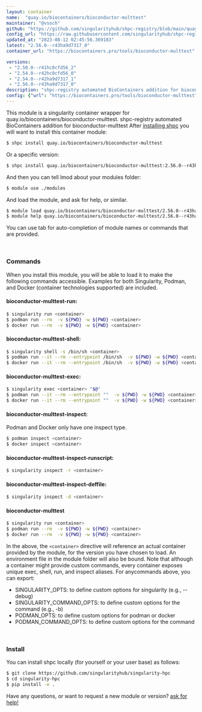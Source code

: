 ```yaml
---
layout: container
name:  "quay.io/biocontainers/bioconductor-multtest"
maintainer: "@vsoch"
github: "https://github.com/singularityhub/shpc-registry/blob/main/quay.io/biocontainers/bioconductor-multtest/container.yaml"
config_url: "https://raw.githubusercontent.com/singularityhub/shpc-registry/main/quay.io/biocontainers/bioconductor-multtest/container.yaml"
updated_at: "2023-08-12 02:45:56.369183"
latest: "2.56.0--r43ha9d7317_0"
container_url: "https://biocontainers.pro/tools/bioconductor-multtest"

versions:
 - "2.50.0--r41hc0cfd56_2"
 - "2.54.0--r42hc0cfd56_0"
 - "2.54.0--r42ha9d7317_1"
 - "2.56.0--r43ha9d7317_0"
description: "shpc-registry automated BioContainers addition for bioconductor-multtest"
config: {"url": "https://biocontainers.pro/tools/bioconductor-multtest", "maintainer": "@vsoch", "description": "shpc-registry automated BioContainers addition for bioconductor-multtest", "latest": {"2.56.0--r43ha9d7317_0": "sha256:836402742f8fdf857758970d249752eeefe203059eb9be6b3538e980bd233707"}, "tags": {"2.50.0--r41hc0cfd56_2": "sha256:487ca81662aa34fa3e7d7f1b95f7203cfbb9b31335e7383f2b9dc0025a86f454", "2.54.0--r42hc0cfd56_0": "sha256:8e7ab14a56d3765f6590bc2cc4eb61883bdc12578212549b33fa0fa26a8bc8c7", "2.54.0--r42ha9d7317_1": "sha256:16432acdcee4b7223c678b99e8a236824463cdbc55251a5f15cee91b2f8ed758", "2.56.0--r43ha9d7317_0": "sha256:836402742f8fdf857758970d249752eeefe203059eb9be6b3538e980bd233707"}, "docker": "quay.io/biocontainers/bioconductor-multtest"}
---
```


This module is a singularity container wrapper for quay.io/biocontainers/bioconductor-multtest.
shpc-registry automated BioContainers addition for bioconductor-multtest
After [installing shpc](#install) you will want to install this container module:


```bash
$ shpc install quay.io/biocontainers/bioconductor-multtest
```

Or a specific version:

```bash
$ shpc install quay.io/biocontainers/bioconductor-multtest:2.56.0--r43ha9d7317_0
```

And then you can tell lmod about your modules folder:

```bash
$ module use ./modules
```

And load the module, and ask for help, or similar.

```bash
$ module load quay.io/biocontainers/bioconductor-multtest/2.56.0--r43ha9d7317_0
$ module help quay.io/biocontainers/bioconductor-multtest/2.56.0--r43ha9d7317_0
```

You can use tab for auto-completion of module names or commands that are provided.

<br>

### Commands

When you install this module, you will be able to load it to make the following commands accessible.
Examples for both Singularity, Podman, and Docker (container technologies supported) are included.

#### bioconductor-multtest-run:

```bash
$ singularity run <container>
$ podman run --rm  -v ${PWD} -w ${PWD} <container>
$ docker run --rm  -v ${PWD} -w ${PWD} <container>
```

#### bioconductor-multtest-shell:

```bash
$ singularity shell -s /bin/sh <container>
$ podman run --it --rm --entrypoint /bin/sh  -v ${PWD} -w ${PWD} <container>
$ docker run --it --rm --entrypoint /bin/sh  -v ${PWD} -w ${PWD} <container>
```

#### bioconductor-multtest-exec:

```bash
$ singularity exec <container> "$@"
$ podman run --it --rm --entrypoint ""  -v ${PWD} -w ${PWD} <container> "$@"
$ docker run --it --rm --entrypoint ""  -v ${PWD} -w ${PWD} <container> "$@"
```

#### bioconductor-multtest-inspect:

Podman and Docker only have one inspect type.

```bash
$ podman inspect <container>
$ docker inspect <container>
```

#### bioconductor-multtest-inspect-runscript:

```bash
$ singularity inspect -r <container>
```

#### bioconductor-multtest-inspect-deffile:

```bash
$ singularity inspect -d <container>
```



#### bioconductor-multtest

```bash
$ singularity run <container>
$ podman run --rm  -v ${PWD} -w ${PWD} <container>
$ docker run --rm  -v ${PWD} -w ${PWD} <container>
```


In the above, the `<container>` directive will reference an actual container provided
by the module, for the version you have chosen to load. An environment file in the
module folder will also be bound. Note that although a container
might provide custom commands, every container exposes unique exec, shell, run, and
inspect aliases. For anycommands above, you can export:

 - SINGULARITY_OPTS: to define custom options for singularity (e.g., --debug)
 - SINGULARITY_COMMAND_OPTS: to define custom options for the command (e.g., -b)
 - PODMAN_OPTS: to define custom options for podman or docker
 - PODMAN_COMMAND_OPTS: to define custom options for the command

<br>

### Install

You can install shpc locally (for yourself or your user base) as follows:

```bash
$ git clone https://github.com/singularityhub/singularity-hpc
$ cd singularity-hpc
$ pip install -e .
```

Have any questions, or want to request a new module or version? [ask for help!](https://github.com/singularityhub/singularity-hpc/issues)